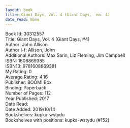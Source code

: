 ```yaml
---
layout: book
title: Giant Days, Vol. 4 (Giant Days,  no. 4)
date_read: None
---
```


Book Id: 30312557<br />
Title: Giant Days, Vol. 4 (Giant Days, #4)<br />
Author: John Allison<br />
Author l-f: Allison, John<br />
Additional Authors: Max Sarin, Liz Fleming, Jim Campbell<br />
ISBN: 1608869385<br />
ISBN13: 9781608869381<br />
My Rating: 0<br />
Average Rating: 4.16<br />
Publisher: BOOM! Box<br />
Binding: Paperback<br />
Number of Pages: 112<br />
Year Published: 2017<br />
Date Read: <br />
Date Added: 2019/10/14<br />
Bookshelves: kupka-wstydu<br />
Bookshelves with positions: kupka-wstydu (#152)<br />

